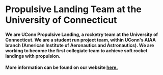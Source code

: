 # Propulsive Landing Team at the University of Connecticut
#### We are UConn Propulsive Landing, a rocketry team at the University of Connecticut. We are a student run project team, within UConn's AIAA branch (American Institute of Aeronautics and Astronautics). We are working to become the first collegiate team to achieve soft rocket landings with propulsion. 
#### More information can be found on our website [here.](https://uconnpl.weebly.com/)

